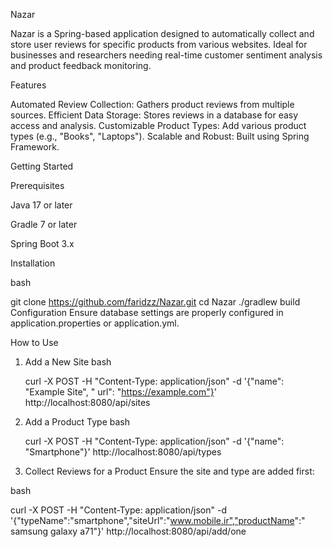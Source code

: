 Nazar

Nazar is a Spring-based application designed to automatically collect and store user reviews for specific products from
various websites. Ideal for businesses and researchers needing real-time customer sentiment analysis and product
feedback monitoring.

Features

Automated Review Collection: Gathers product reviews from multiple sources.
Efficient Data Storage: Stores reviews in a database for easy access and analysis.
Customizable Product Types: Add various product types (e.g., "Books", "Laptops").
Scalable and Robust: Built using Spring Framework.

Getting Started

Prerequisites

Java 17 or later

Gradle 7 or later

Spring Boot 3.x

Installation

bash

git clone https://github.com/faridzz/Nazar.git
cd Nazar
./gradlew build
Configuration
Ensure database settings are properly configured in application.properties or application.yml.

How to Use

1. Add a New Site
   bash

   curl -X POST -H "Content-Type: application/json" -d '{"name": "Example Site", "
   url": "https://example.com"}' http://localhost:8080/api/sites
2. Add a Product Type
   bash

   curl -X POST -H "Content-Type: application/json" -d '{"name": "Smartphone"}' http://localhost:8080/api/types
3. Collect Reviews for a Product
   Ensure the site and type are added first:

bash
 
curl -X POST -H "Content-Type: application/json" -d '{"typeName":"smartphone","siteUrl":"www.mobile.ir","productName":"
samsung galaxy a71"}' http://localhost:8080/api/add/one
